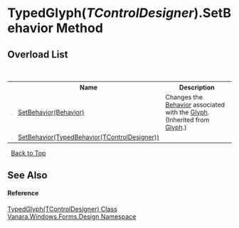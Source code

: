 # TypedGlyph(*TControlDesigner*).SetBehavior Method 
 


## Overload List
&nbsp;<table><tr><th></th><th>Name</th><th>Description</th></tr><tr><td>![Protected method](media/protmethod.gif "Protected method")</td><td><a href="http://msdn2.microsoft.com/en-us/library/h4kebchd" target="_blank">SetBehavior(Behavior)</a></td><td>
Changes the <a href="http://msdn2.microsoft.com/en-us/library/th5thebt" target="_blank">Behavior</a> associated with the <a href="http://msdn2.microsoft.com/en-us/library/w24tc7te" target="_blank">Glyph</a>.
 (Inherited from <a href="http://msdn2.microsoft.com/en-us/library/w24tc7te" target="_blank">Glyph</a>.)</td></tr><tr><td>![Public method](media/pubmethod.gif "Public method")</td><td><a href="df55a94d-f8a0-4604-01cb-e99fae809aba">SetBehavior(TypedBehavior(TControlDesigner))</a></td><td /></tr></table>&nbsp;
<a href="#typedglyph(*tcontroldesigner*).setbehavior-method">Back to Top</a>

## See Also


#### Reference
<a href="ae86716a-a6df-2e52-8cde-601bc69c1b23">TypedGlyph(TControlDesigner) Class</a><br /><a href="47183544-7c44-c1e2-cf57-c68e49a55933">Vanara.Windows.Forms.Design Namespace</a><br />